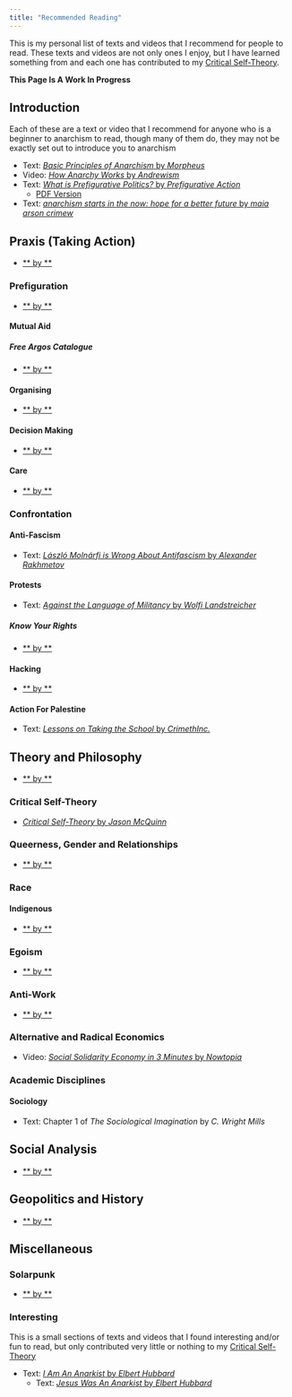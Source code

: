 ```yaml
---
title: "Recommended Reading"
---
```


This is my personal list of texts and videos that I recommend for people to read. These texts and videos are not only ones I enjoy, but I have learned something from and each one has contributed to my [Critical Self-Theory](#critical-self-theory).

**This Page Is A Work In Progress**

## Introduction

Each of these are a text or video that I recommend for anyone who is a beginner to anarchism to read, though many of them do, they may not be exactly set out to introduce you to anarchism

- Text: [*Basic Principles of Anarchism* by *Morpheus*](https://theanarchistlibrary.org/library/morpheus-basic-principles-of-anarchism)
- Video: [*How Anarchy Works* by *Andrewism*](https://www.youtube.com/watch?v=lrTzjaXskUU)
- Text: [*What is Prefigurative Politics?* by *Prefigurative Action*](https://www.instagram.com/p/DORvu-9Eh38/)
  - [PDF Version](/texts/introduction/What-Is-Prefigurative-Politics-by-Prefigurative-Action.pdf)
- Text: [*anarchism starts in the now: hope for a better future* by *maia arson crimew*](https://theanarchistlibrary.org/library/maia-arson-crimew-anarchism-starts-in-the-now-hope-for-a-better-future-1)

## Praxis (Taking Action)

- [** by **]()

### Prefiguration

- [** by **]()

#### Mutual Aid

##### Free Argos Catalogue

- [** by **]()

#### Organising

- [** by **]()

#### Decision Making

- [** by **]()

#### Care

- [** by **]()

### Confrontation

#### Anti-Fascism

- Text: [*László Molnárfi is Wrong About Antifascism* by *Alexander Rakhmetov*](https://aontachtmedia.ie/2025/07/01/laszlo-molnarfi-is-wrong-about-antifascism/)

#### Protests

- Text: [*Against the Language of Militancy* by *Wolfi Landstreicher*](https://theanarchistlibrary.org/library/wolfi-landstreicher-against-the-language-of-militancy)

##### Know Your Rights

- [** by **]()

#### Hacking

- [** by **]()

#### Action For Palestine

- Text: [*Lessons on Taking the School* by *CrimethInc.*](https://cdn.crimethinc.com/assets/articles/2024/04/23/lessons-on-taking-the-school_print_black_and_white.pdf)

## Theory and Philosophy

- [** by **]()

### Critical Self-Theory

- [*Critical Self-Theory* by *Jason McQuinn*](https://theanarchistlibrary.org/library/jason-mcquinn-critical-self-theory-the-non-ideological-critique-of-ideology)

### Queerness, Gender and Relationships

- [** by **]()

### Race

#### Indigenous

- [** by **]()

### Egoism

- [** by **]()

### Anti-Work

- [** by **]()

### Alternative and Radical Economics

- Video: [*Social Solidarity Economy in 3 Minutes* by *Nowtopia*](https://www.youtube.com/watch?v=awtGez4HTo0)

### Academic Disciplines

#### Sociology

- Text: Chapter 1 of *The Sociological Imagination* by *C. Wright Mills*

## Social Analysis

- [** by **]()

## Geopolitics and History

- [** by **]()

## Miscellaneous

### Solarpunk

- [** by **]()

### Interesting

This is a small sections of texts and videos that I found interesting and/or fun to read, but only contributed very little or nothing to my [Critical Self-Theory](#critical-self-theory)

- Text: [*I Am An Anarkist* by *Elbert Hubbard*]()
  - Text: [*Jesus Was An Anarkist* by *Elbert Hubbard*]()
